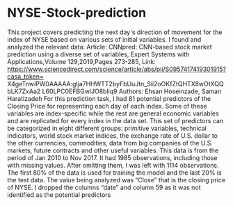 # NYSE-Stock-prediction
This project covers predicting the next day's direction of movement for the index of NYSE based
on various sets of initial variables. I found and analyzed the relevant data:
Article: CNNpred: CNN-based stock market prediction using a diverse set of variables,
Expert Systems with Applications,Volume 129,2019,Pages 273-285, Link:
https://www.sciencedirect.com/science/article/abs/pii/S0957417419301915?casa_token=
X4geTnwiPW0AAAAA:glja7HHWTT2byFbUuJtn_Sii2oOKfZtQHTX8wOtXQQbLK7ZxAa2
L60LPC0EFBGwlJO8bliq9
Authors: Ehsan Hoseinzade, Saman Haratizadeh
For this prediction task, I had 81 potential predictors of the Closing Price for representing each
day of each index. Some of these variables are index-specific while the rest are general
economic variables and are replicated for every index in the data set. This set of predictors can
be categorized in eight different groups: primitive variables, technical indicators, world stock
market indices, the exchange rate of U.S. dollar to the other currencies, commodities, data from
big companies of the U.S. markets, future contracts and other useful variables.
This data is from the period of Jan 2010 to Nov 2017. It had 1985 observations, including those
with missing values. After omitting them, I was left with 1114 observations. The first 80% of the
data is used for training the model and the last 20% is the test data. The value being analyzed
was “Close” that is the closing price of NYSE. I dropped the columns “date” and column 59 as it
was not identified as the potential predictors
